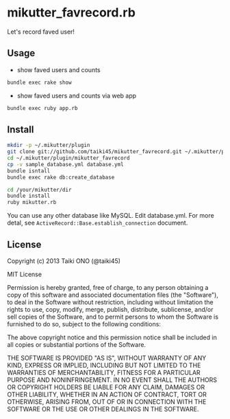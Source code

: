 # mikutter_favrecord.rb
Let's record faved user!

## Usage
* show faved users and counts

```sh
bundle exec rake show
```

* show faved users and counts via web app

```sh
bundle exec ruby app.rb
```

## Install

```sh
mkdir -p ~/.mikutter/plugin
git clone git://github.com/taiki45/mikutter_favrecord.git ~/.mikutter/plugin/mikutter_favrecord
cd ~/.mikutter/plugin/mikutter_favrecord
cp -v sample_database.yml database.yml
bundle isntall
bundle exec rake db:create_database

cd /your/mikutter/dir
bundle install
ruby mikutter.rb
```

You can use any other database like MySQL.
Edit database.yml.
For more detal, see `ActiveRecord::Base.establish_connection` document.

## License
Copyright (c) 2013 Taiki ONO (@taiki45)

MIT License

Permission is hereby granted, free of charge, to any person obtaining
a copy of this software and associated documentation files (the
"Software"), to deal in the Software without restriction, including
without limitation the rights to use, copy, modify, merge, publish,
distribute, sublicense, and/or sell copies of the Software, and to
permit persons to whom the Software is furnished to do so, subject to
the following conditions:

The above copyright notice and this permission notice shall be
included in all copies or substantial portions of the Software.

THE SOFTWARE IS PROVIDED "AS IS", WITHOUT WARRANTY OF ANY KIND,
EXPRESS OR IMPLIED, INCLUDING BUT NOT LIMITED TO THE WARRANTIES OF
MERCHANTABILITY, FITNESS FOR A PARTICULAR PURPOSE AND
NONINFRINGEMENT. IN NO EVENT SHALL THE AUTHORS OR COPYRIGHT HOLDERS BE
LIABLE FOR ANY CLAIM, DAMAGES OR OTHER LIABILITY, WHETHER IN AN ACTION
OF CONTRACT, TORT OR OTHERWISE, ARISING FROM, OUT OF OR IN CONNECTION
WITH THE SOFTWARE OR THE USE OR OTHER DEALINGS IN THE SOFTWARE.
